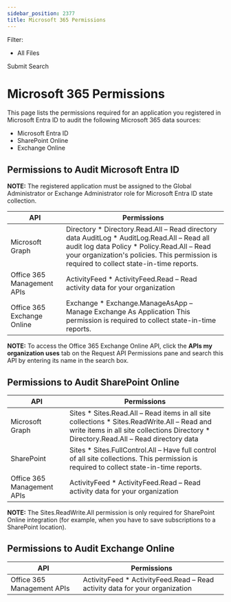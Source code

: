 ```yaml
---
sidebar_position: 2377
title: Microsoft 365 Permissions
---
```


Filter: 

* All Files

Submit Search

# Microsoft 365 Permissions

This page lists the permissions required for an application you registered in Microsoft Entra ID to audit the following Microsoft 365 data sources:

* Microsoft Entra ID
* SharePoint Online
* Exchange Online

## Permissions to Audit Microsoft Entra ID

**NOTE:** The registered application must be assigned to the Global Administrator or Exchange Administrator role for Microsoft Entra ID state collection.

| API | Permissions |
| --- | --- |
| Microsoft Graph | Directory   * Directory.Read.All – Read directory data   AuditLog   * AuditLog.Read.All – Read all audit log data   Policy   * Policy.Read.All – Read your organization's policies. This permission is required to collect state-in-time reports. |
| Office 365 Management APIs | ActivityFeed   * ActivityFeed.Read – Read activity data for your organization |
| Office 365 Exchange Online | Exchange   * Exchange.ManageAsApp – Manage Exchange As Application  This permission is required to collect state-in-time reports. |

**NOTE:** To access the Office 365 Exchange Online API, click the **APIs my organization uses** tab on the Request API Permissions pane and search this API by entering its name in the search box.

## Permissions to Audit SharePoint Online

| API | Permissions |
| --- | --- |
| Microsoft Graph | Sites   * Sites.Read.All – Read items in all site collections * Sites.ReadWrite.All – Read and write items in all site collections   Directory   * Directory.Read.All – Read directory data |
| SharePoint | Sites   * Sites.FullControl.All – Have full control of all site collections. This permission is required to collect state-in-time reports. |
| Office 365 Management APIs | ActivityFeed   * ActivityFeed.Read – Read activity data for your organization |

**NOTE:** The Sites.ReadWrite.All permission is only required for SharePoint Online integration (for example, when you have to save subscriptions to a SharePoint location).

## Permissions to Audit Exchange Online

| API | Permissions |
| --- | --- |
| Office 365 Management APIs | ActivityFeed   * ActivityFeed.Read – Read activity data for your organization |